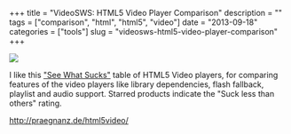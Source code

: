 +++
title = "VideoSWS: HTML5 Video Player Comparison"
description = ""
tags = ["comparison", "html", "html5", "video"]
date = "2013-09-18"
categories = ["tools"]
slug = "videosws-html5-video-player-comparison"
+++


<div class="tool-screenshot mb1"><a href="http://praegnanz.de/html5video/"><img id="bluga-thumbnail-2852" class="bluga-thumbnail custom" src="/media/bluga/
wt5239e3202b3be_custom.jpg"/></a></div><p>I like this <a href="http://praegnanz.de/html5video/">&quot;See What Sucks&quot;</a> table of HTML5 Video players, for comparing features of the video players like library dependencies, flash fallback, playlist and audio support. Starred products indicate the &quot;Suck less than others&quot; rating.</p>

  
<p><a href="http://praegnanz.de/html5video/">http://praegnanz.de/html5video/</a></p>
      
